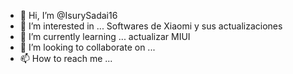 - 👋 Hi, I’m @IsurySadai16
- 👀 I’m interested in ... Softwares de Xiaomi y sus actualizaciones 
- 🌱 I’m currently learning ... actualizar MIUI 
- 💞️ I’m looking to collaborate on ...
- 📫 How to reach me ...

<!---
IsurySadai16/IsurySadai16 is a ✨ special ✨ repository because its `README.md` (this file) appears on your GitHub profile.
You can click the Preview link to take a look at your changes.
--->
